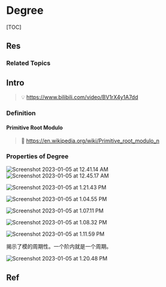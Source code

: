 # Degree

[TOC]



## Res
### Related Topics



## Intro
> 💡 https://www.bilibili.com/video/BV1rX4y1A7dd


### Definition

#### Primitive Root Modulo
>🔗 https://en.wikipedia.org/wiki/Primitive_root_modulo_n


### Properties of Degree
![Screenshot 2023-01-05 at 12.41.14 AM](../../../../../../Assets/Pics/Screenshot%202023-01-05%20at%2012.41.14%20AM.png)
![Screenshot 2023-01-05 at 12.45.17 AM](../../../../../../Assets/Pics/Screenshot%202023-01-05%20at%2012.45.17%20AM.png)

![Screenshot 2023-01-05 at 1.21.43 PM](../../../../../../Assets/Pics/Screenshot%202023-01-05%20at%201.21.43%20PM.png)

![Screenshot 2023-01-05 at 1.04.55 PM](../../../../../../Assets/Pics/Screenshot%202023-01-05%20at%201.04.55%20PM.png)

![Screenshot 2023-01-05 at 1.07.11 PM](../../../../../../Assets/Pics/Screenshot%202023-01-05%20at%201.07.11%20PM.png)

![Screenshot 2023-01-05 at 1.08.32 PM](../../../../../../Assets/Pics/Screenshot%202023-01-05%20at%201.08.32%20PM.png)

![Screenshot 2023-01-05 at 1.11.59 PM](../../../../../../Assets/Pics/Screenshot%202023-01-05%20at%201.11.59%20PM.png)

揭示了模的周期性。一个阶内就是一个周期。

![Screenshot 2023-01-05 at 1.20.48 PM](../../../../../../Assets/Pics/Screenshot%202023-01-05%20at%201.20.48%20PM.png)



## Ref
